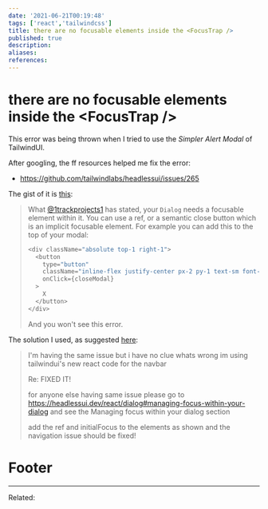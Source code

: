 ```yaml
---
date: '2021-06-21T00:19:48'
tags: ['react','tailwindcss']
title: there are no focusable elements inside the <FocusTrap />
published: true
description:
aliases:
references:
---
```


# there are no focusable elements inside the \<FocusTrap \/\>
This error was being thrown when I tried to use the *Simpler Alert Modal* of TailwindUI. 

After googling, the ff resources helped me fix the error:
- https://github.com/tailwindlabs/headlessui/issues/265

The gist of it is [this](https://github.com/tailwindlabs/headlessui/issues/265#issuecomment-846637541):

> What [@1trackprojects1](https://github.com/1trackprojects1) has stated, your `Dialog` needs a focusable element within it. You can use a ref, or a semantic close button which is an implicit focusable element.
> For example you can add this to the top of your modal:
>
> ```js
> <div className="absolute top-1 right-1">
>   <button
>     type="button"
>     className="inline-flex justify-center px-2 py-1 text-sm font-medium text-gray-200 bg-gray-900 border border-transparent rounded hover:bg-gray-700 focus:outline-none focus-visible:ring-2 focus-visible:ring-offset-2 focus-visible:ring-blue-500"
>     onClick={closeModal}
>   >
>     X
>   </button>
> </div>
> ```
>
> And you won't see this error.

The solution I used, as suggested [here](https://github.com/tailwindlabs/headlessui/issues/265#issuecomment-835888771):
> I'm having the same issue but i have no clue whats wrong im using tailwindui's new react code for the navbar
> 
> Re: FIXED IT!
> 
> for anyone else having same issue please go to https://headlessui.dev/react/dialog#managing-focus-within-your-dialog
> and see the Managing focus within your dialog section
> 
> add the ref and initialFocus to the elements as shown and the navigation issue should be fixed!


# Footer
---
Related: 